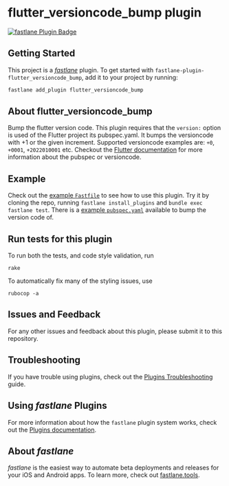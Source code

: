 # flutter_versioncode_bump plugin

[![fastlane Plugin Badge](https://rawcdn.githack.com/fastlane/fastlane/master/fastlane/assets/plugin-badge.svg)](https://rubygems.org/gems/fastlane-plugin-flutter_versioncode_bump)

## Getting Started

This project is a [_fastlane_](https://github.com/fastlane/fastlane) plugin. To get started with `fastlane-plugin-flutter_versioncode_bump`, add it to your project by running:

```bash
fastlane add_plugin flutter_versioncode_bump
```

## About flutter_versioncode_bump

Bump the flutter version code. This plugin requires that the `version:` option is used of the Flutter project its pubspec.yaml. It bumps the versioncode with +1 or the given increment. Supported versioncode examples are: `+0`, `+0001`, `+2022010001` etc. Checkout the [Flutter documentation](https://docs.flutter.dev/development/tools/pubspec) for more information about the pubspec or versioncode.

## Example

Check out the [example `Fastfile`](fastlane/Fastfile) to see how to use this plugin. Try it by cloning the repo, running `fastlane install_plugins` and `bundle exec fastlane test`. There is a [example `pubspec.yaml`](pubspec.yaml) available to bump the version code of.

## Run tests for this plugin

To run both the tests, and code style validation, run

```
rake
```

To automatically fix many of the styling issues, use
```
rubocop -a
```

## Issues and Feedback

For any other issues and feedback about this plugin, please submit it to this repository.

## Troubleshooting

If you have trouble using plugins, check out the [Plugins Troubleshooting](https://docs.fastlane.tools/plugins/plugins-troubleshooting/) guide.

## Using _fastlane_ Plugins

For more information about how the `fastlane` plugin system works, check out the [Plugins documentation](https://docs.fastlane.tools/plugins/create-plugin/).

## About _fastlane_

_fastlane_ is the easiest way to automate beta deployments and releases for your iOS and Android apps. To learn more, check out [fastlane.tools](https://fastlane.tools).
